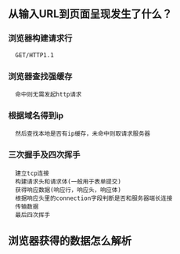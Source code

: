 ## 从输入URL到页面呈现发生了什么？

### 浏览器构建请求行
      GET/HTTP1.1
### 浏览器查找强缓存
      命中则无需发起http请求
### 根据域名得到ip
      然后查找本地是否有ip缓存，未命中则取请求服务器
### 三次握手及四次挥手
      建立tcp连接
      构建请求头和请求体(一般用于表单提交)
      获得响应数据(响应行，响应头，响应体)
      根据响应头里的connection字段判断是否和服务器端长连接
      传输数据
      最后四次挥手

## 浏览器获得的数据怎么解析
### 
###
###
###